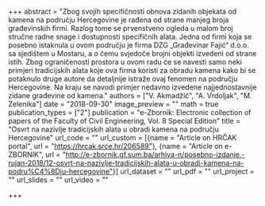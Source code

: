 +++
abstract = "Zbog svojih specifičnosti obnova zidanih objekata od kamena na području Hercegovine je rađena od strane manjeg broja građevinskih firmi. Razlog tome se prvenstveno ogleda u malom broj stručne radne snage i dostupnosti specifičnih alata. Jedna od firmi koja se posebno istaknula u ovom području je firma DZG „Građevinar Fajić“ d.o.o. sa sjedištem u Mostaru, a o čemu svjedoče brojni objekti izvedeni od strane istih. Zbog ograničenosti prostora u ovom radu će se navesti samo neki primjeri tradicijskih alata koje ova firma koristi za obradu kamena kako bi se potaknulo druge autore da detaljnije istraže ovaj fenomen na području Hercegovine. Na kraju se navodi primjer nedavno izvedene najjednostavnije zidane građevine od kamena."
authors = ["V. Akmadžić", "A. Vrdoljak", "M. Zelenika"]
date = "2018-09-30"
image_preview = ""
math = true
publication_types = ["2"]
publication = "e-Zbornik: Electronic collection of papers of the Faculty of Civil Engineering, Vol. 8 Special Edition"
title = "Osvrt na nazivlje tradicijskih alata u obradi kamena na području Hercegovine"
url_code = ""
url_custom = [{name = "Article on HRČAK portal", url = "https://hrcak.srce.hr/206589"}, {name = "Article on e-ZBORNIK", url = "http://e-zbornik.gf.sum.ba/arhiva-n/posebno-izdanje,-rujan-2018/12-osvrt-na-nazivlje-tradicijskih-alata-u-obradi-kamena-na-podru%C4%8Dju-hercegovine"}]
url_dataset = ""
url_pdf = ""
url_project = ""
url_slides = ""
url_video = ""

+++
